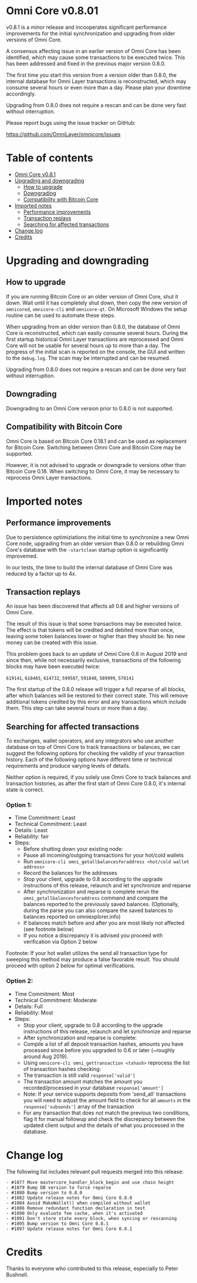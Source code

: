 Omni Core v0.8.01
================

v0.8.1 is a minor release and incooperates significant performance improvements for the initial synchronization and upgrading from older versions of Omni Core.

A consensus affecting issue in an earlier version of Omni Core has been identified, which may cause some transactions to be executed twice. This has been addressed and fixed in the previous major version 0.8.0.

The first time you start this version from a version older than 0.8.0, the internal database for Omni Layer transactions is reconstructed, which may consume several hours or even more than a day. Please plan your downtime accordingly.

Upgrading from 0.8.0 does not require a rescan and can be done very fast without interruption.

Please report bugs using the issue tracker on GitHub:

  https://github.com/OmniLayer/omnicore/issues


Table of contents
=================

- [Omni Core v0.8.1](#omni-core-v071)
- [Upgrading and downgrading](#upgrading-and-downgrading)
  - [How to upgrade](#how-to-upgrade)
  - [Downgrading](#downgrading)
  - [Compatibility with Bitcoin Core](#compatibility-with-bitcoin-core)
- [Imported notes](#imported-notes)
  - [Performance improvements](#performance-improvements)
  - [Transaction replays](#transaction-replays)
  - [Searching for affected transactions](#searching-for-affected-transactions)
- [Change log](#change-log)
- [Credits](#credits)


Upgrading and downgrading
=========================

How to upgrade
--------------

If you are running Bitcoin Core or an older version of Omni Core, shut it down. Wait until it has completely shut down, then copy the new version of `omnicored`, `omnicore-cli` and `omnicore-qt`. On Microsoft Windows the setup routine can be used to automate these steps.

When upgrading from an older version than 0.8.0, the database of Omni Core is reconstructed, which can easily consume several hours. During the first startup historical Omni Layer transactions are reprocessed and Omni Core will not be usable for several hours up to more than a day. The progress of the initial scan is reported on the console, the GUI and written to the `debug.log`. The scan may be interrupted and can be resumed.

Upgrading from 0.8.0 does not require a rescan and can be done very fast without interruption.

Downgrading
-----------

Downgrading to an Omni Core version prior to 0.8.0 is not supported.

Compatibility with Bitcoin Core
-------------------------------

Omni Core is based on Bitcoin Core 0.18.1 and can be used as replacement for Bitcoin Core. Switching between Omni Core and Bitcoin Core may be supported.

However, it is not advised to upgrade or downgrade to versions other than Bitcoin Core 0.18. When switching to Omni Core, it may be necessary to reprocess Omni Layer transactions.


Imported notes
==============

Performance improvements
------------------------

Due to persistence optimiziations the initial time to synchronize a new Omni Core node, upgrading from an older version than 0.8.0 or rebuilding Omni Core's database with the `-startclean` startup option is significantly improvemed.

In our tests, the time to build the internal database of Omni Core was reduced by a factor up to 4x.


Transaction replays
-------------------

An issue has been discovered that affects all 0.6 and higher versions of Omni Core.

The result of this issue is that some transactions may be executed twice. The effect is that tokens will be credited and debited more than once, leaving some token balances lower or higher than they should be. No new money can be created with this issue.

This problem goes back to an update of Omni Core 0.6 in August 2019 and since then, while not necessarily exclusive, transactions of the following blocks may have been executed twice:

  `619141`, `618465`, `614732`, `599587`, `591848`, `589999`, `578141`

The first startup of the 0.8.0 release will trigger a full reparse of all blocks, after which balances will be restored to their correct state. This will remove additional tokens credited by this error and any transactions which include them. This step can take several hours or more than a day.


Searching for affected transactions
-----------------------------------

To exchanges, wallet operators, and any integrators who use another database on top of Omni Core to track transactions or balances, we can suggest the following options for checking the validity of your transaction history. Each of the following options have different time or technical requirements and produce varying levels of details.

Neither option is required, if you solely use Omni Core to track balances and transaction histories, as after the first start of Omni Core 0.8.0, it's internal state is correct.

### Option 1:

* Time Commitment: Least
* Technical Commitment: Least
* Details: Least
* Reliability: fair
* Steps:
  * Before shutting down your existing node:
  * Pause all incoming/outgoing transactions for your hot/cold wallets
  * Run `omnicore-cli omni_getallbalancesforaddress <hot/cold wallet address>`
  * Record the balances for the addresses
  * Stop your client, upgrade to 0.8 according to the upgrade instructions of this release, relaunch and let synchronize and reparse
  * After synchronization and reparse is complete rerun the `omni_getallbalancesforaddress` command and compare the balances reported to the previously saved balances. (Optionally, during the parse you can also compare the saved balances to balances reported on omniexplorer.info)
  * If balances match before and after you are most likely not affected (see footnote below)
  * If you notice a discrepancy it is advised you proceed with verification via Option 2 below

Footnote: If your hot wallet utilizes the send all transaction type for sweeping this method may produce a false favorable result. You should proceed with option 2 below for optimal verifications.

### Option 2:

* Time Commitment: Most
* Technical Commitment: Moderate
* Details: Full
* Reliability: Most
* Steps:
  * Stop your client, upgrade to 0.8 according to the upgrade instructions of this release, relaunch and let synchronize and reparse
  * After synchronization and reparse is complete:
  * Compile a list of all deposit transaction hashes, amounts you have processed since before you upgraded to 0.6 or later (~roughly around Aug 2019).
  * Using `omnicore-cli omni_gettransaction <txhash>` reprocess the list of transaction hashes checking:
  * The transaction is still valid `response['valid']`
  * The transaction amount matches the amount you recorded/processed in your database `response['amount']`
  * Note: If your service supports deposits from 'send_all' transactions you will need to adjust the amount field to check for all `amounts` in the `response['subsends']` array of the transaction
  * For any transaction that does not match the previous two conditions, flag it for manual followup and check the discrepancy between the updated client output and the details of what you processed in the database.


Change log
==========

The following list includes relevant pull requests merged into this release:

```
- #1077 Move mastercore_handler_block_begin and use chain height
- #1079 Bump DB version to force reparse
- #1080 Bump version to 0.8.0
- #1082 Update release notes for Omni Core 0.8.0
- #1084 Avoid MakeWallet() when compiled without wallet
- #1086 Remove redundant function declaration in test
- #1090 Only evaluate fee cache, when it's activated
- #1091 Don't store state every block, when syncing or rescanning
- #1095 Bump version to Omni Core 0.8.1
- #1097 Update release notes for Omni Core 0.8.1
```


Credits
=======

Thanks to everyone who contributed to this release, especially to Peter Bushnell.
